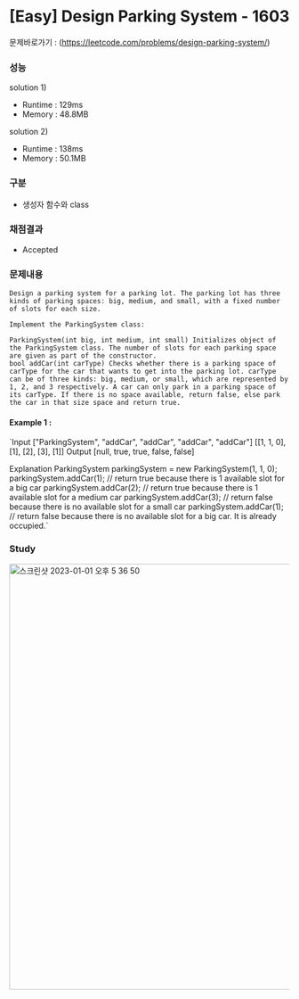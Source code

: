 # [Easy] Design Parking System - 1603

문제바로가기 : (https://leetcode.com/problems/design-parking-system/)

### 성능

solution 1)

- Runtime : 129ms
- Memory : 48.8MB

solution 2)

- Runtime : 138ms
- Memory : 50.1MB

### 구분

- 생성자 함수와 class

### 채점결과

- Accepted

### 문제내용

    Design a parking system for a parking lot. The parking lot has three kinds of parking spaces: big, medium, and small, with a fixed number of slots for each size.

    Implement the ParkingSystem class:

    ParkingSystem(int big, int medium, int small) Initializes object of the ParkingSystem class. The number of slots for each parking space are given as part of the constructor.
    bool addCar(int carType) Checks whether there is a parking space of carType for the car that wants to get into the parking lot. carType can be of three kinds: big, medium, or small, which are represented by 1, 2, and 3 respectively. A car can only park in a parking space of its carType. If there is no space available, return false, else park the car in that size space and return true.

#### Example 1 :

`Input
["ParkingSystem", "addCar", "addCar", "addCar", "addCar"]
[[1, 1, 0], [1], [2], [3], [1]]
Output
[null, true, true, false, false]

Explanation
ParkingSystem parkingSystem = new ParkingSystem(1, 1, 0);
parkingSystem.addCar(1); // return true because there is 1 available slot for a big car
parkingSystem.addCar(2); // return true because there is 1 available slot for a medium car
parkingSystem.addCar(3); // return false because there is no available slot for a small car
parkingSystem.addCar(1); // return false because there is no available slot for a big car. It is already occupied.`

### Study

<img width="764" alt="스크린샷 2023-01-01 오후 5 36 50" src="https://user-images.githubusercontent.com/98681659/210172120-f4cb8d34-25b5-462f-b778-492265b57abe.png">

